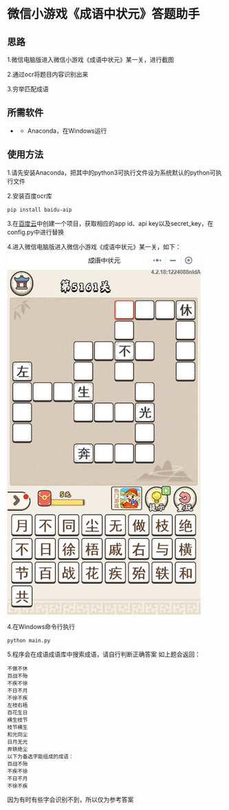 # 微信小游戏《成语中状元》答题助手
## 思路
1.微信电脑版进入微信小游戏《成语中状元》某一关，进行截图

2.通过ocr将题目内容识别出来

3.穷举匹配成语

## 所需软件
* * Anaconda，在Windows运行

## 使用方法
1.请先安装Anaconda，把其中的python3可执行文件设为系统默认的python可执行文件

2.安装百度ocr库
```shell
pip install baidu-aip
```

3.在[百度云](https://cloud.baidu.com/product/ocr.html)中创建一个项目，获取相应的app id、api key以及secret_key，在config.py中进行替换

4.进入微信电脑版进入微信小游戏《成语中状元》某一关，如下：
![avatar](./game-page.jpg)

4.在Windows命令行执行
```shell
python main.py
```

5.程序会在成语成语库中搜索成语，请自行判断正确答案
如上题会返回：
```
不做不休
百战不殆
不疾不徐
不日不月
不徐不疾
左枝右梧
百花生日
横生枝节
枝节横生
和光同尘
日月无光
奔轶绝尘
以下为备选字能组成的成语：
百战不殆
不疾不徐
不日不月
不徐不疾
```

因为有时有些字会识别不到，所以仅为参考答案